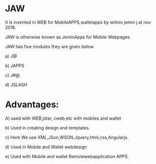 JAW
==

It  is invented  in WEB for  MobileAPPS,walletapps by wilmix jemin j at nov 2016.

JAW   is  otherwise  known  as  JeminApps  for  Mobile Webpages.


JAW  has  five  modules  they are given below


a) J@  

b)  JAPPS

c) J#@

d) JSLASH



Advantages:
===========


A) used  with  WEB,jstar, cweb,etc   with mobiles  and wallet


b)  Used   in creating   design and templates.


c) Here We use  XML,JSon,WSON,Jquery,html,css,Angularjs.


d) Used  in Mobile and  Wallet  webdesign

e) Used with Mobile   and  wallet  Remotewebapplication APPS.
